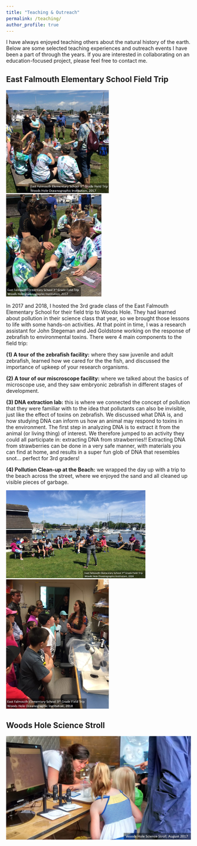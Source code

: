 ```yaml
---
title: "Teaching & Outreach"
permalink: /teaching/
author_profile: true
---
```


I have always enjoyed teaching others about the natural history of the earth. Below are some selected teaching experiences and outreach events I have been a part of through the years. If you are interested in collaborating on an education-focused project, please feel free to contact me.

## East Falmouth Elementary School Field Trip


<p float="center">
  <img src="/images/EFES2017a-labeled.jpg" width = "280" />
  <img src="/images/EFES2017b-labeled.jpg" width = "260" /> 
</p>


In 2017 and 2018, I hosted the 3rd grade class of the East Falmouth Elementary School for their field trip to Woods Hole. They had learned about pollution in their science class that year, so we brought those lessons to life with some hands-on activities. At that point in time, I was a research assistant for John Stegeman and Jed Goldstone working on the response of zebrafish to environmental toxins. There were 4 main components to the field trip: 

**(1) A tour of the zebrafish facility:** where they saw juvenile and adult zebrafish, learned how we cared for the the fish, and discussed the importance of upkeep of your research organisms. 

**(2) A tour of our miscroscope facility:** where we talked about the basics of microscope use, and they saw embryonic zebrafish in different stages of development.

**(3) DNA extraction lab:** this is where we connected the concept of pollution that they were familiar with to the idea that pollutants can also be invisible, just like the effect of toxins on zebrafish. We discussed what DNA is, and how studying DNA can inform us how an animal may respond to toxins in the environment. The first step in analyzing DNA is to extract it from the animal (or living thing) of interest. We therefore jumped to an activity they could all participate in: extracting DNA from strawberries!! Extracting DNA from strawberries can be done in a very safe manner, with materials you can find at home, and results in a super fun glob of DNA that resembles snot... perfect for 3rd graders!

**(4) Pollution Clean-up at the Beach:** we wrapped the day up with a trip to the beach across the street, where we enjoyed the sand and all cleaned up visible pieces of garbage.


<p float="center">
  <img src="/images/EFES2018b-labeled.jpg" width = "380" />
  <img src="/images/EFES2018c-labeled.jpg" width = "280" /> 
</p>



<!-- ![EFES2018.](/images/EFES2018b-labeled.jpg)

![EFES2018.](/images/EFES2018c-labeled.jpg) -->

## Woods Hole Science Stroll

![Stroll.](/images/ScienceStroll1-labeled.jpg)
